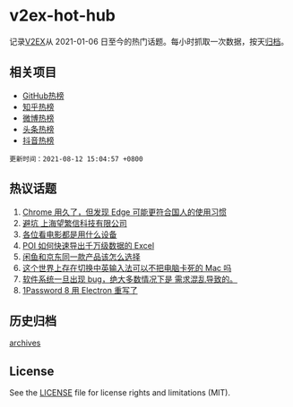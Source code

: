 # v2ex-hot-hub

 记录[V2EX](https://www.v2ex.com/)从 2021-01-06 日至今的热门话题。每小时抓取一次数据，按天[归档](archives)。
 
 ## 相关项目

- [GitHub热榜](https://github.com/lonnyzhang423/github-hot-hub)
- [知乎热榜](https://github.com/lonnyzhang423/zhihu-hot-hub)
- [微博热榜](https://github.com/lonnyzhang423/weibo-hot-hub)
- [头条热榜](https://github.com/lonnyzhang423/toutiao-hot-hub)
- [抖音热榜](https://github.com/lonnyzhang423/douyin-hot-hub)


 `更新时间：2021-08-12 15:04:57 +0800`

## 热议话题

1. [Chrome 用久了，但发现 Edge 可能更符合国人的使用习惯](https://www.v2ex.com/t/795225)
1. [避坑 上海望繁信科技有限公司](https://www.v2ex.com/t/795109)
1. [各位看电影都是用什么设备](https://www.v2ex.com/t/795228)
1. [POI 如何快速导出千万级数据的 Excel](https://www.v2ex.com/t/795136)
1. [闲鱼和京东同一款产品该怎么选择](https://www.v2ex.com/t/795283)
1. [这个世界上存在切换中英输入法可以不把电脑卡死的 Mac 吗](https://www.v2ex.com/t/795259)
1. [软件系统一旦出现 bug，绝大多数情况下是 需求混乱导致的。](https://www.v2ex.com/t/795104)
1. [1Password 8 用 Electron 重写了](https://www.v2ex.com/t/795282)

## 历史归档

[archives](archives)

## License

See the [LICENSE](LICENSE) file for license rights and limitations (MIT).
